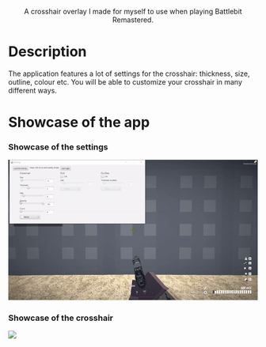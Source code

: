 <p align="center">A crosshair overlay I made for myself to use when playing Battlebit Remastered.</p>

# Description
The application features a lot of settings for the crosshair: thickness, size, outline, colour etc. You will be able to customize your crosshair in many different ways.

# Showcase of the app
### Showcase of the settings
![](https://github.com/Yudrath/battlebit-crosshair-overlay/blob/master/Settingsshowcase.gif)
### Showcase of the crosshair
![](https://github.com/Yudrath/battlebit-crosshair-overlay/blob/master/Crosshairshowcase.gif)
